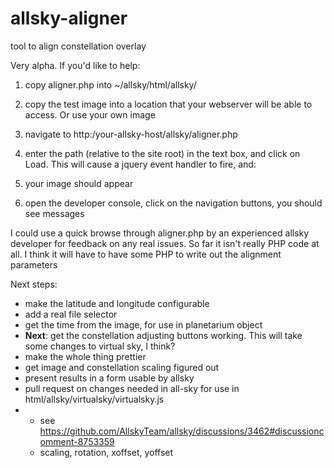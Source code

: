 # allsky-aligner
tool to align constellation overlay

Very alpha. If you'd like to help:
1) copy aligner.php into ~/allsky/html/allsky/
2) copy the test image into a location that your webserver will be able to access. Or use your own image
3) navigate to http:/your-allsky-host/allsky/aligner.php
4) enter the path (relative to the site root)  in the text box, and click on Load. This will cause a jquery event handler to fire, and:
5) your image should appear

6) open the developer console, click on the navigation buttons, you should see messages

I could use a quick browse through aligner.php by an experienced allsky developer for feedback on any real issues. So far it isn't really PHP code at all. I think it will have to have some PHP to write out the alignment parameters

Next steps:
* make the latitude and longitude configurable
* add a real file selector
* get the time from the image, for use in planetarium object
* **Next**: get the constellation adjusting buttons working. This will take some changes to virtual sky, I think?
* make the whole thing prettier
* get image and constellation scaling figured out
* present results in a form usable by allsky
* pull request on changes needed in all-sky for use in html/allsky/virtualsky/virtualsky.js
* * see https://github.com/AllskyTeam/allsky/discussions/3462#discussioncomment-8753359
  *  scaling, rotation, xoffset, yoffset
